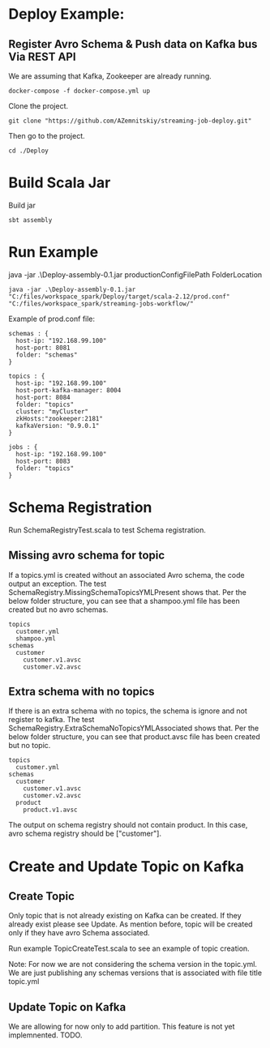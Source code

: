 # Deploy Example:
## Register Avro Schema & Push data on Kafka bus Via REST API 

We are assuming that Kafka, Zookeeper are already running.

````
docker-compose -f docker-compose.yml up
````

Clone the project.
````
git clone "https://github.com/AZemnitskiy/streaming-job-deploy.git" 
````

Then go to the project.
````
cd ./Deploy
````


# Build Scala Jar
Build jar
````
sbt assembly
````

# Run Example
java -jar .\Deploy-assembly-0.1.jar productionConfigFilePath FolderLocation
````
java -jar .\Deploy-assembly-0.1.jar "C:/files/workspace_spark/Deploy/target/scala-2.12/prod.conf" "C:/files/workspace_spark/streaming-jobs-workflow/"
````
 
Example of prod.conf file:
````
schemas : {
  host-ip: "192.168.99.100"
  host-port: 8081
  folder: "schemas"
}

topics : {
  host-ip: "192.168.99.100"
  host-port-kafka-manager: 8004
  host-port: 8084
  folder: "topics"
  cluster: "myCluster"
  zkHosts:"zookeeper:2181"
  kafkaVersion: "0.9.0.1"
}

jobs : {
  host-ip: "192.168.99.100"
  host-port: 8083
  folder: "topics"
}
````
 
 
# Schema Registration 
 
 Run SchemaRegistryTest.scala to test Schema registration.

## Missing avro schema for topic  
If a topics.yml is created without an associated Avro schema, the code output an exception.
The test SchemaRegistry.MissingSchemaTopicsYMLPresent shows that.
Per the below folder structure, you can see that a shampoo.yml file has been created but no avro schemas.

````
topics
  customer.yml
  shampoo.yml
schemas
  customer
    customer.v1.avsc
    customer.v2.avsc
````

## Extra schema with no topics
If there is an extra schema with no topics, the schema is ignore and not register to kafka.
The test SchemaRegistry.ExtraSchemaNoTopicsYMLAssociated shows that.
Per the below folder structure, you can see that product.avsc file has been created but no topic.

````
topics
  customer.yml
schemas
  customer
    customer.v1.avsc
    customer.v2.avsc
  product
    product.v1.avsc  
````
The output on schema registry should not contain product.
In this case, avro schema registry should be ["customer"].



 # Create and Update Topic on Kafka
 ## Create Topic
 Only topic that is not already existing on Kafka can be created. If they already exist please see Update.
 As mention before, topic will be created only if they have avro Schema associated.

 Run example TopicCreateTest.scala to see an example of topic creation.

Note: For now we are not considering the schema version in the topic.yml. We are just publishing any schemas versions that 
is associated with file title topic.yml

 ## Update Topic on Kafka
 We are allowing for now only to add partition.
 This feature is not yet implemnented. TODO.